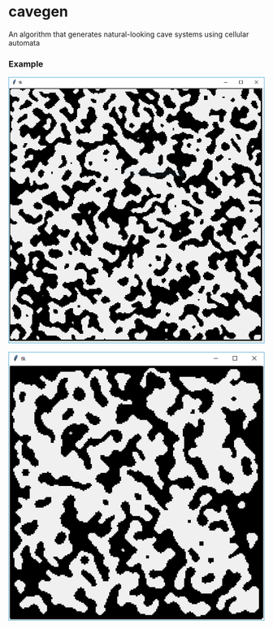 # cavegen
An algorithm that generates natural-looking cave systems using cellular automata

### Example

![example](https://github.com/Quiqucode/cavegen/blob/master/sample.PNG)

![example](https://github.com/Quiqucode/cavegen/blob/master/sample2.PNG)